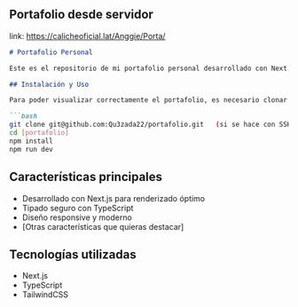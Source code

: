 ## Portafolio desde servidor
link: https://calicheoficial.lat/Anggie/Porta/

```markdown
# Portafolio Personal

Este es el repositorio de mi portafolio personal desarrollado con Next.js y TypeScript.

## Instalación y Uso

Para poder visualizar correctamente el portafolio, es necesario clonar este repositorio y seguir los pasos de instalación:

```bash
git clone git@github.com:Qu3zada22/portafolio.git   (si se hace con SSH)
cd [portafolio]
npm install
npm run dev
```

## Características principales
- Desarrollado con Next.js para renderizado óptimo
- Tipado seguro con TypeScript
- Diseño responsive y moderno
- [Otras características que quieras destacar]

## Tecnologías utilizadas
- Next.js
- TypeScript
- TailwindCSS
```
